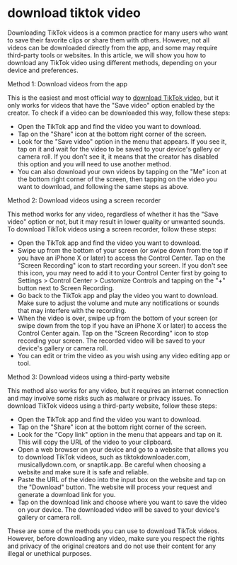 # download tiktok video

Downloading TikTok videos is a common practice for many users who want to save their favorite clips or share them with others. However, not all videos can be downloaded directly from the app, and some may require third-party tools or websites. In this article, we will show you how to download any TikTok video using different methods, depending on your device and preferences.

Method 1: Download videos from the app

This is the easiest and most official way to [download TikTok video](https://cybertiktok.com/), but it only works for videos that have the "Save video" option enabled by the creator. To check if a video can be downloaded this way, follow these steps:

- Open the TikTok app and find the video you want to download.
- Tap on the "Share" icon at the bottom right corner of the screen.
- Look for the "Save video" option in the menu that appears. If you see it, tap on it and wait for the video to be saved to your device's gallery or camera roll. If you don't see it, it means that the creator has disabled this option and you will need to use another method.
- You can also download your own videos by tapping on the "Me" icon at the bottom right corner of the screen, then tapping on the video you want to download, and following the same steps as above.

Method 2: Download videos using a screen recorder

This method works for any video, regardless of whether it has the "Save video" option or not, but it may result in lower quality or unwanted sounds. To download TikTok videos using a screen recorder, follow these steps:

- Open the TikTok app and find the video you want to download.
- Swipe up from the bottom of your screen (or swipe down from the top if you have an iPhone X or later) to access the Control Center. Tap on the "Screen Recording" icon to start recording your screen. If you don't see this icon, you may need to add it to your Control Center first by going to Settings > Control Center > Customize Controls and tapping on the "+" button next to Screen Recording.
- Go back to the TikTok app and play the video you want to download. Make sure to adjust the volume and mute any notifications or sounds that may interfere with the recording.
- When the video is over, swipe up from the bottom of your screen (or swipe down from the top if you have an iPhone X or later) to access the Control Center again. Tap on the "Screen Recording" icon to stop recording your screen. The recorded video will be saved to your device's gallery or camera roll.
- You can edit or trim the video as you wish using any video editing app or tool.

Method 3: Download videos using a third-party website

This method also works for any video, but it requires an internet connection and may involve some risks such as malware or privacy issues. To download TikTok videos using a third-party website, follow these steps:

- Open the TikTok app and find the video you want to download.
- Tap on the "Share" icon at the bottom right corner of the screen.
- Look for the "Copy link" option in the menu that appears and tap on it. This will copy the URL of the video to your clipboard.
- Open a web browser on your device and go to a website that allows you to download TikTok videos, such as tiktokdownloader.com, musicallydown.com, or snaptik.app. Be careful when choosing a website and make sure it is safe and reliable.
- Paste the URL of the video into the input box on the website and tap on the "Download" button. The website will process your request and generate a download link for you.
- Tap on the download link and choose where you want to save the video on your device. The downloaded video will be saved to your device's gallery or camera roll.

These are some of the methods you can use to download TikTok videos. However, before downloading any video, make sure you respect the rights and privacy of the original creators and do not use their content for any illegal or unethical purposes.
